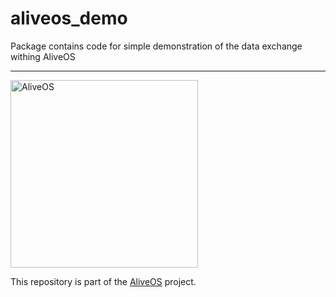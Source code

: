 # aliveos_demo
Package contains code for simple demonstration of the data exchange withing AliveOS

---

[<img alt="AliveOS" src="https://raw.githubusercontent.com/an-dr/aliveos/main/assets/logo.svg" width="300">](https://github.com/an-dr/aliveos)

This repository is part of the [AliveOS](https://github.com/an-dr/aliveos) project.
